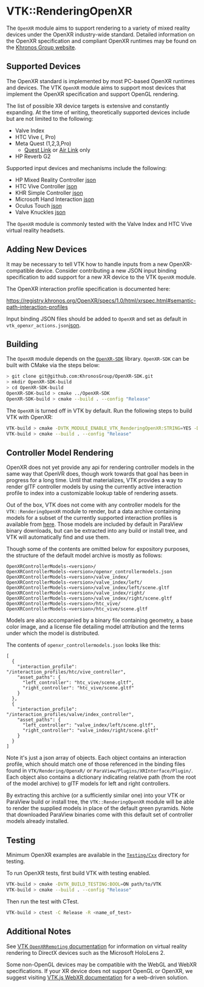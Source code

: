 # VTK::RenderingOpenXR

The `OpenXR` module aims to support rendering to a variety of mixed reality
devices under the OpenXR industry-wide standard. Detailed information
on the OpenXR specification and compliant OpenXR runtimes may be found
on the [Khronos Group website](https://www.khronos.org/openxr/).

## Supported Devices

The OpenXR standard is implemented by most PC-based OpenXR runtimes and
devices. The VTK `OpenXR` module aims to support most devices that implement
the OpenXR specification and support OpenGL rendering.

The list of possible XR device targets is extensive and constantly expanding.
At the time of writing, theoretically supported devices include but are not
limited to the following:
- Valve Index
- HTC Vive (, Pro)
- Meta Quest (1,2,3,Pro)
  - [Quest Link](https://www.meta.com/help/quest/articles/headsets-and-accessories/oculus-link/connect-link-with-quest-2/) or [Air Link](https://www.meta.com/help/quest/articles/headsets-and-accessories/oculus-link/connect-with-air-link/) only
- HP Reverb G2

Supported input devices and mechanisms include the following:
- HP Mixed Reality Controller [json](https://gitlab.kitware.com/vtk/vtk/-/blob/master/Rendering/OpenXR/vtk_openxr_binding_hp_mixed_reality.json)
- HTC Vive Controller [json](https://gitlab.kitware.com/vtk/vtk/-/blob/master/Rendering/OpenXR/vtk_openxr_binding_htc_vive_controller.json)
- KHR Simple Controller [json](https://gitlab.kitware.com/vtk/vtk/-/blob/master/Rendering/OpenXR/vtk_openxr_binding_khr_simple_controller.json)
- Microsoft Hand Interaction [json](https://gitlab.kitware.com/vtk/vtk/-/blob/master/Rendering/OpenXR/vtk_openxr_binding_microsoft_hand_interaction.json)
- Oculus Touch [json](https://gitlab.kitware.com/vtk/vtk/-/blob/master/Rendering/OpenXR/vtk_openxr_binding_oculus_touch_controller.json)
- Valve Knuckles [json](https://gitlab.kitware.com/vtk/vtk/-/blob/master/Rendering/OpenXR/vtk_openxr_binding_knuckles.json)

The `OpenXR` module is commonly tested with the Valve Index and HTC Vive
virtual reality headsets.

## Adding New Devices

It may be necessary to tell VTK how to handle inputs from a new OpenXR-compatible device.
Consider contributing a new JSON input binding specification to add support for a new
XR device to the VTK `OpenXR` module.

The OpenXR interaction profile specification is documented here:

https://registry.khronos.org/OpenXR/specs/1.0/html/xrspec.html#semantic-path-interaction-profiles

Input binding JSON files should be added to `OpenXR` and set as default in
`vtk_openxr_actions.json`[json](https://gitlab.kitware.com/vtk/vtk/-/blob/master/Rendering/OpenXR/vtk_openxr_actions.json).

## Building

The `OpenXR` module depends on the [`OpenXR-SDK`](https://github.com/KhronosGroup/OpenXR-SDK) library.
`OpenXR-SDK` can be built with CMake via the steps below:

```sh
> git clone git@github.com:KhronosGroup/OpenXR-SDK.git
> mkdir OpenXR-SDK-build
> cd OpenXR-SDK-build
OpenXR-SDK-build > cmake ../OpenXR-SDK
OpenXR-SDK-build > cmake --build . --config "Release"
```

The `OpenXR` is turned off in VTK by default. Run the following steps to build VTK with OpenXR:

```sh
VTK-build > cmake -DVTK_MODULE_ENABLE_VTK_RenderingOpenXR:STRING=YES -DOpenXR_INCLUDE_DIR:PATH="path/to/OpenXR-SDK/include/openxr" -DOpenXR_LIBRARY:FILEPATH="path/to/OpenXR-SDK-build/src/loader/Release/openxr_loader.lib" path/to/VTK
VTK-build > cmake --build . --config "Release"
```

## Controller Model Rendering

OpenXR does not yet provide any api for rendering controller models in the same way that OpenVR does, though work towards that goal has been in progress for a long time.  Until that materializes, VTK provides a way to render glTF controller models by using the currently active interaction profile to index into a customizable lookup table of rendering assets.

Out of the box, VTK does not come with any controller models for the `VTK::RenderingOpenXR` module to render, but a data archive containing models for a subset of the currently supported interaction profiles is available from [here](https://www.paraview.org/files/data/OpenXRControllerModels-0.1.tgz).  Those models are included by default in ParaView binary downloads, but can be extracted into any build or install tree, and VTK will automatically find and use them.

Though some of the contents are omitted below for expository purposes, the structure of the default model archive is mostly as follows:

```
OpenXRControllerModels-<version>/
OpenXRControllerModels-<version>/openxr_controllermodels.json
OpenXRControllerModels-<version>/valve_index/
OpenXRControllerModels-<version>/valve_index/left/
OpenXRControllerModels-<version>/valve_index/left/scene.gltf
OpenXRControllerModels-<version>/valve_index/right/
OpenXRControllerModels-<version>/valve_index/right/scene.gltf
OpenXRControllerModels-<version>/htc_vive/
OpenXRControllerModels-<version>/htc_vive/scene.gltf
```

Models are also accompanied by a binary file containing geometry, a base color image, and a license file detailing model attribution and the terms under which the model is distributed.

The contents of `openxr_controllermodels.json` looks like this:

```
[
  {
    "interaction_profile": "/interaction_profiles/htc/vive_controller",
    "asset_paths": {
      "left_controller": "htc_vive/scene.gltf",
      "right_controller": "htc_vive/scene.gltf"
    }
  },
  {
    "interaction_profile": "/interaction_profiles/valve/index_controller",
    "asset_paths": {
      "left_controller": "valve_index/left/scene.gltf",
      "right_controller": "valve_index/right/scene.gltf"
    }
  }
]
```

Note it's just a json array of objects. Each object contains an interaction profile, which should match one of those referenced in the binding files found in `VTK/Rendering/OpenxR/` or `ParaView/Plugins/XRInterface/Plugin/`. Each object also contains a dictionary indicating relative path (from the root of the model archive) to glTF models for left and right controllers.

By extracting this archive (or a sufficiently similar one) into your VTK or ParaView build or install tree, the `VTK::RenderingOpenXR` module will be able to render the supplied models in place of the default green pyramids. Note that downloaded ParaView binaries come with this default set of controller models already installed.

## Testing

Minimum OpenXR examples are available in the [`Testing/Cxx`](https://gitlab.kitware.com/vtk/vtk/-/blob/master/Rendering/OpenXR/Testing/Cxx) directory for testing.

To run OpenXR tests, first build VTK with testing enabled.

```sh
VTK-build > cmake -DVTK_BUILD_TESTING:BOOL=ON path/to/VTK
VTK-build > cmake --build . --config "Release"
```

Then run the test with CTest.

```sh
VTK-build > ctest -C Release -R <name_of_test>
```

## Additional Notes

See [VTK `OpenXRRemoting` documentation](../OpenXRRemoting/README.md) for information on virtual reality
rendering to DirectX devices such as the Microsoft HoloLens 2.

Some non-OpenGL devices may be compatible with the WebGL and WebXR specifications.
If your XR device does not support OpenGL or OpenXR, we suggest visiting
[VTK.js WebXR documentation](https://kitware.github.io/vtk-js/docs/develop_webxr.html)
for a web-driven solution.
